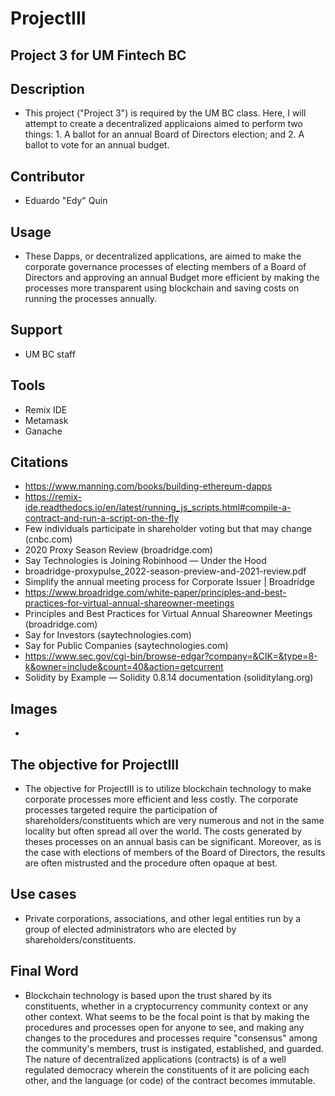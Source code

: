 # ProjectIII
## Project 3 for UM Fintech BC
## Description
+ This project ("Project 3") is required by the UM BC class. Here, I will attempt to create a decentralized applicaions aimed to perform two things: 1. A ballot for an annual Board of Directors election; and 2. A ballot to vote for an annual budget.  

## Contributor
+ Eduardo "Edy" Quin

## Usage
+ These Dapps, or decentralized applications, are aimed to make the corporate governance processes of electing members of a Board of Directors and approving an annual Budget more efficient by making the processes more transparent using blockchain and saving costs on running the processes annually. 

## Support
+ UM BC staff

## Tools
+ Remix IDE
+ Metamask
+ Ganache

## Citations
+ https://www.manning.com/books/building-ethereum-dapps
+ https://remix-ide.readthedocs.io/en/latest/running_js_scripts.html#compile-a-contract-and-run-a-script-on-the-fly
+ Few individuals participate in shareholder voting but that may change (cnbc.com)
+ 2020 Proxy Season Review (broadridge.com)
+ Say Technologies is Joining Robinhood — Under the Hood
+ broadridge-proxypulse_2022-season-preview-and-2021-review.pdf
+ Simplify the annual meeting process for Corporate Issuer | Broadridge
+ https://www.broadridge.com/white-paper/principles-and-best-practices-for-virtual-annual-shareowner-meetings 
+ Principles and Best Practices for Virtual Annual Shareowner Meetings (broadridge.com)
+ Say for Investors (saytechnologies.com)
+ Say for Public Companies (saytechnologies.com)
+ https://www.sec.gov/cgi-bin/browse-edgar?company=&CIK=&type=8-k&owner=include&count=40&action=getcurrent 
+ Solidity by Example — Solidity 0.8.14 documentation (soliditylang.org) 


## Images
+ 

## The objective for ProjectIII
+ The objective for ProjectIII is to utilize blockchain technology to make corporate processes more efficient and less costly. The corporate processes targeted require the participation of shareholders/constituents which are very numerous and not in the same locality but often spread all over the world. The costs generated by theses processes on an annual basis can be significant. Moreover, as is the case with elections of members of the Board of Directors, the results are often mistrusted and the procedure often opaque at best. 
 
## Use cases 
+ Private corporations, associations, and other legal entities run by a group of elected administrators who are elected by shareholders/constituents. 

## Final Word
+ Blockchain technology is based upon the trust shared by its constituents, whether in a cryptocurrency community context or any other context. What seems to be the focal point is that by making the procedures and processes open for anyone to see, and making any changes to the procedures and processes require "consensus" among the community's members, trust is instigated, established, and guarded. The  nature of decentralized applications (contracts) is of a well regulated democracy wherein the constituents of it are policing each other, and the language (or code) of the contract becomes immutable.  
